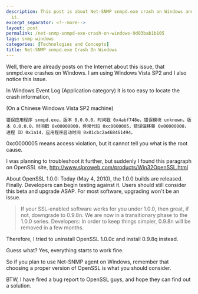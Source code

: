 ```yaml
---
description: This post is about Net-SNMP snmpd.exe crash on Windows and how to resolve
  it.
excerpt_separator: <!--more-->
layout: post
permalink: /net-snmp-snmpd-exe-crash-on-windows-9d03bab1b105
tags: snmp windows
categories: [Technologies and Concepts]
title: Net-SNMP snmpd.exe Crash On Windows
---
```

Well, there are already posts on the Internet about this issue, that snmpd.exe crashes on Windows. I am using Windows Vista SP2 and I also notice this issue.
<!--more-->

In Windows Event Log (Application category) it is too easy to locate the crash information,

(On a Chinese Windows Vista SP2 machine)
``` text
错误应用程序 snmpd.exe，版本 0.0.0.0，时间戳 0x4abf748e，错误模块 unknown，版本 0.0.0.0，时间戳 0x00000000，异常代码 0xc0000005，错误偏移量 0x00000000， 进程 ID 0x1a14，应用程序启动时间 0x01cbc2a468461494。
```

0xc0000005 means access violation, but it cannot tell you what is the root cause.

I was planning to troubleshoot it further, but suddenly I found this paragraph on OpenSSL site, http://www.slproweb.com/products/Win32OpenSSL.html

About OpenSSL 1.0.0: Today (May 4, 2010), the 1.0.0 builds are released. Finally. Developers can begin testing against it. Users should still consider this beta and upgrade ASAP. For most software, upgrading won't be an issue.

> If your SSL-enabled software works for you under 1.0.0, then great, if not, downgrade to 0.9.8n. We are now in a transitionary phase to the 1.0.0 series. Developers: In order to keep things simpler, 0.9.8n will be removed in a few months.

Therefore, I tried to uninstall OpenSSL 1.0.0c and install 0.9.8q instead.

Guess what? Yes, everything starts to work fine.

So if you plan to use Net-SNMP agent on Windows, remember that choosing a proper version of OpenSSL is what you should consider.

BTW, I have fired a bug report to OpenSSL guys, and hope they can find out a solution.
